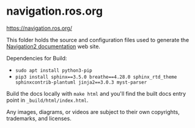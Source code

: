 # navigation.ros.org
https://navigation.ros.org/

This folder holds the source and configuration files used to generate the
[Navigation2 documentation](https://navigation.ros.org) web site.

Dependencies for Build: 
* `sudo apt install python3-pip`
* `pip3 install sphinx==3.5.0 breathe==4.28.0 sphinx_rtd_theme sphinxcontrib-plantuml jinja2==3.0.3 myst-parser`

Build the docs locally with `make html` and you'll find the built docs entry point in `_build/html/index.html`.

Any images, diagrams, or videos are subject to their own copyrights, trademarks, and licenses. 

